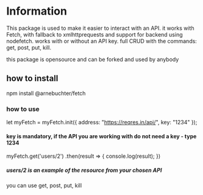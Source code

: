 # Information

This package is used to make it easier to interact with an API. 
it works with Fetch, with fallback to xmlhttprequests and support for backend using nodefetch.
works with or without an API key.
full CRUD with the commands: get, post, put, kill.

this package is opensource and can be forked and used by anybody

## how to install

npm install @arnebuchter/fetch

### how to use

let myFetch = myFetch.init({
    address: "https://reqres.in/api/",
    key: "1234"
});

#### key is mandatory, if the API you are working with do not need a key - type 1234


myFetch.get('users/2')
    .then(result => {
        console.log(result);
})

##### users/2 is an example of the resource from your chosen API

you can use get, post, put, kill 
